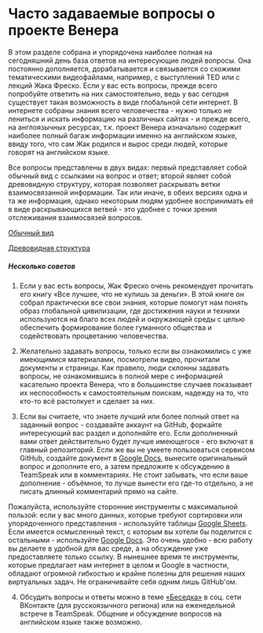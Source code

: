 # Часто задаваемые вопросы о проекте Венера

В этом разделе собрана и упорядочена наиболее полная на сегодняшний день база ответов на интересующие людей вопросы. Она постоянно дополняется, дорабатывается и связывается со схожими тематическими видеофайлами, например, с выступлений TED или с лекций Жака Фреско. Если у вас есть вопросы, прежде всего попробуйте ответить на них самостоятельно, ведь у вас сегодня существует такая возможность в виде глобальной сети интернет. В интернете собраны знания всего человечества - нужно только не лениться и искать информацию на различных сайтах - и прежде всего, на англоязычных ресурсах, т.к. проект Венера изначально содержит наиболее полный багаж информации именно на английском языке, ввиду того, что сам Жак родился и вырос среди людей, которые говорят на английском языке.

Все вопросы представлены в двух видах: первый представляет собой обычный вид с ссылками на вопрос и ответ; второй являет собой древовидную структуру, которая позволяет раскрывать ветки взаимосвязанной информации. Так или иначе, в обеих версиях одна и та же информация, однако некоторым людям удобнее воспринимать её в виде раскрывающихся ветвей - это удобнее с точки зрения отслеживания взаимосвязей вопросов.

<a href="javascript:void(0)" class="btn-big-center" id="q_v1" target="_blank">Обычный вид</a>

<a href="javascript:void(0)" class="btn-big-center" id="q_v2" target="_blank">Древовидная структура</a>

##### Несколько советов

1. Если у вас есть вопросы, Жак Фреско очень рекомендует прочитать его книгу «Все лучшее, что не купишь за деньги». В этой книге он собрал практически все свои знания, которые помогут нам понять образ глобальной цивилизации, где достижения науки и техники используются на благо всех людей и окружающей среды с целью обеспечить формирование более гуманного общества и содействовать процветанию человечества.

2. Желательно задавать вопросы, только если вы ознакомились с уже имеющимися материалами, посмотрели видео, прочитали документы и страницы. Как правило, люди склонны задавать вопросы, не ознакомившись в полной мере с информацией касательно проекта Венера, что в большинстве случаев показывает их неспособность к самостоятельным поискам, надежду на то, что кто-то всё растолкует и сделает за них.

3. Если вы считаете, что знаете лучший или более полный ответ на заданный вопрос - создавайте аккаунт на GitHub, форкайте интересующий вас раздел и дополняйте его. Если дополненный вами ответ действительно будет лучше имеющегося - его включат в главный репозиторий. Если же вы не умеете пользоваться сервисом GitHub, создайте документ в [Google Docs](https://www.google.ru/intl/ru/docs/about/), вынесите оригинальный вопрос и дополните его, а затем предложите к обсуждению в TeamSpeak или в комментариях. Не стоит забывать, что если ваше дополнение - объёмное, то лучше вынести его где-то отдельно, а не писать длинный комментарий прямо на сайте.

Пожалуйста, используйте сторонние инструменты с максимальной пользой: если у вас много данных, которые требуют сортировки или упорядоченного представления - используйте таблицы [Google Sheets](https://docs.google.com/spreadsheets/). Если имеется осмысленный текст, с которым вы хотели бы поделится с остальными - используйте [Google Docs](https://www.google.ru/intl/ru/docs/about/). Это очень удобно - всю работу вы делаете в удобной для вас среде, а на обсуждение уже предоставляете только ссылку. В нынешнее время те инструменты, которые предлагает нам интернет в целом и Google в частности, обладают огромной гибкостью и крайне полезны для решения наших виртуальных задач. Не ограничивайте себя одним лишь GitHub'ом.

4. Обсудить вопросы и ответы можно в теме [«Беседка»](https://vk.com/topic-28542288_30480782) в соц. сети ВКонтакте (для русскоязычного региона) или на еженедельной встрече в TeamSpeak. Общение и обсуждение вопросов на английском языке также возможно.
